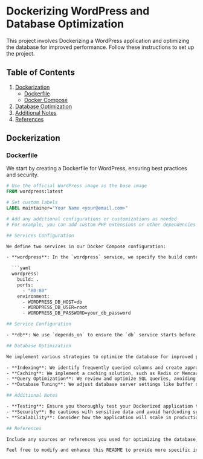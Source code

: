 # Dockerizing WordPress and Database Optimization

This project involves Dockerizing a WordPress application and optimizing the database for improved performance. Follow these instructions to set up the project.

## Table of Contents
1. [Dockerization](#dockerization)
    - [Dockerfile](#dockerfile)
    - [Docker Compose](#docker-compose)
2. [Database Optimization](#database-optimization)
3. [Additional Notes](#additional-notes)
4. [References](#references)

## Dockerization

### Dockerfile

We start by creating a Dockerfile for WordPress, ensuring best practices and security.

```Dockerfile
# Use the official WordPress image as the base image
FROM wordpress:latest

# Set custom labels
LABEL maintainer="Your Name <your@email.com>"

# Add any additional configurations or customizations as needed
# For example, you can add custom PHP extensions or other dependencies

## Services Configuration

We define two services in our Docker Compose configuration:

- **wordpress**: In the `wordpress` service, we specify the build context, port mapping, and environment variables to configure the connection to the database.

  ```yaml
  wordpress:
    build: .
    ports:
      - "80:80"
    environment:
      - WORDPRESS_DB_HOST=db
      - WORDPRESS_DB_USER=root
      - WORDPRESS_DB_PASSWORD=your_db_password

## Service Configuration

- **db**: We use `depends_on` to ensure the `db` service starts before `wordpress`.

## Database Optimization

We implement various strategies to optimize the database for improved performance:

- **Indexing**: We identify frequently queried columns and create appropriate indexes.
- **Caching**: We implement a caching solution, such as Redis or Memcached.
- **Query Optimization**: We review and optimize SQL queries, avoiding unnecessary columns and complex queries.
- **Database Tuning**: We adjust database server settings like buffer sizes and connection limits. These optimizations aim to enhance the overall performance of the WordPress application.

## Additional Notes

- **Testing**: Ensure you thoroughly test your Dockerized application to confirm it functions as expected.
- **Security**: Be cautious with sensitive data and avoid hardcoding secrets in your Dockerfiles.
- **Scalability**: Consider how the application will scale in production.

## References

Include any sources or references you used for optimizing the database, such as articles or documentation links.

Feel free to modify and enhance this README to provide more specific information about your project and to ensure clarity and completeness in your documentation.
